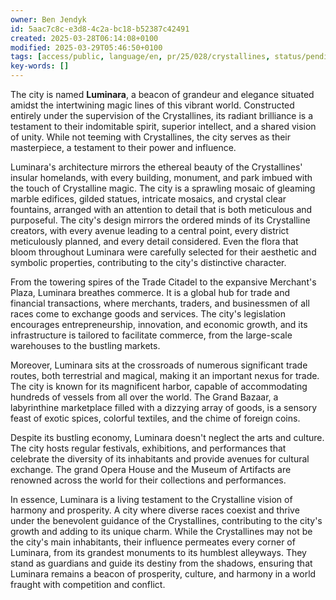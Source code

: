 ```yaml
---
owner: Ben Jendyk
id: 5aac7c8c-e3d8-4c2a-bc18-b52387c42491
created: 2025-03-28T06:14:08+0100
modified: 2025-03-29T05:46:50+0100
tags: [access/public, language/en, pr/25/028/crystallines, status/pending]
key-words: []
---
```


The city is named **Luminara**, a beacon of grandeur and elegance situated amidst the intertwining magic lines of this vibrant world. Constructed entirely under the supervision of the Crystallines, its radiant brilliance is a testament to their indomitable spirit, superior intellect, and a shared vision of unity. While not teeming with Crystallines, the city serves as their masterpiece, a testament to their power and influence.

Luminara's architecture mirrors the ethereal beauty of the Crystallines' insular homelands, with every building, monument, and park imbued with the touch of Crystalline magic. The city is a sprawling mosaic of gleaming marble edifices, gilded statues, intricate mosaics, and crystal clear fountains, arranged with an attention to detail that is both meticulous and purposeful. The city's design mirrors the ordered minds of its Crystalline creators, with every avenue leading to a central point, every district meticulously planned, and every detail considered. Even the flora that bloom throughout Luminara were carefully selected for their aesthetic and symbolic properties, contributing to the city's distinctive character.

From the towering spires of the Trade Citadel to the expansive Merchant's Plaza, Luminara breathes commerce. It is a global hub for trade and financial transactions, where merchants, traders, and businessmen of all races come to exchange goods and services. The city's legislation encourages entrepreneurship, innovation, and economic growth, and its infrastructure is tailored to facilitate commerce, from the large-scale warehouses to the bustling markets.

Moreover, Luminara sits at the crossroads of numerous significant trade routes, both terrestrial and magical, making it an important nexus for trade. The city is known for its magnificent harbor, capable of accommodating hundreds of vessels from all over the world. The Grand Bazaar, a labyrinthine marketplace filled with a dizzying array of goods, is a sensory feast of exotic spices, colorful textiles, and the chime of foreign coins.

Despite its bustling economy, Luminara doesn't neglect the arts and culture. The city hosts regular festivals, exhibitions, and performances that celebrate the diversity of its inhabitants and provide avenues for cultural exchange. The grand Opera House and the Museum of Artifacts are renowned across the world for their collections and performances.

In essence, Luminara is a living testament to the Crystalline vision of harmony and prosperity. A city where diverse races coexist and thrive under the benevolent guidance of the Crystallines, contributing to the city's growth and adding to its unique charm. While the Crystallines may not be the city's main inhabitants, their influence permeates every corner of Luminara, from its grandest monuments to its humblest alleyways. They stand as guardians and guide its destiny from the shadows, ensuring that Luminara remains a beacon of prosperity, culture, and harmony in a world fraught with competition and conflict.